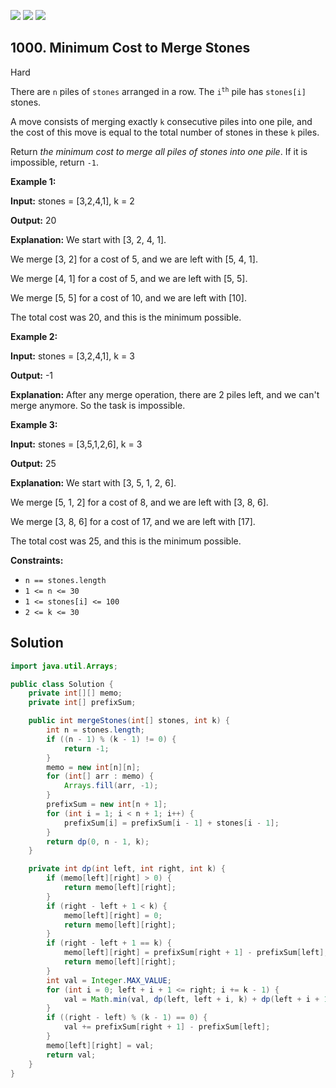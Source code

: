[![](https://img.shields.io/github/stars/javadev/LeetCode-in-Java?label=Stars&style=flat-square)](https://github.com/javadev/LeetCode-in-Java)
[![](https://img.shields.io/github/forks/javadev/LeetCode-in-Java?label=Fork%20me%20on%20GitHub%20&style=flat-square)](https://github.com/javadev/LeetCode-in-Java/fork)
[![](https://img.shields.io/badge/-LeetCode%20in%20Kotlin-blue?style=flat-square)](https://github.com/javadev/LeetCode-in-Kotlin)

## 1000\. Minimum Cost to Merge Stones

Hard

There are `n` piles of `stones` arranged in a row. The <code>i<sup>th</sup></code> pile has `stones[i]` stones.

A move consists of merging exactly `k` consecutive piles into one pile, and the cost of this move is equal to the total number of stones in these `k` piles.

Return _the minimum cost to merge all piles of stones into one pile_. If it is impossible, return `-1`.

**Example 1:**

**Input:** stones = [3,2,4,1], k = 2

**Output:** 20

**Explanation:** We start with [3, 2, 4, 1].

We merge [3, 2] for a cost of 5, and we are left with [5, 4, 1].

We merge [4, 1] for a cost of 5, and we are left with [5, 5].

We merge [5, 5] for a cost of 10, and we are left with [10].

The total cost was 20, and this is the minimum possible.

**Example 2:**

**Input:** stones = [3,2,4,1], k = 3

**Output:** -1

**Explanation:** After any merge operation, there are 2 piles left, and we can't merge anymore. So the task is impossible.

**Example 3:**

**Input:** stones = [3,5,1,2,6], k = 3

**Output:** 25

**Explanation:** We start with [3, 5, 1, 2, 6].

We merge [5, 1, 2] for a cost of 8, and we are left with [3, 8, 6].

We merge [3, 8, 6] for a cost of 17, and we are left with [17].

The total cost was 25, and this is the minimum possible.

**Constraints:**

*   `n == stones.length`
*   `1 <= n <= 30`
*   `1 <= stones[i] <= 100`
*   `2 <= k <= 30`

## Solution

```java
import java.util.Arrays;

public class Solution {
    private int[][] memo;
    private int[] prefixSum;

    public int mergeStones(int[] stones, int k) {
        int n = stones.length;
        if ((n - 1) % (k - 1) != 0) {
            return -1;
        }
        memo = new int[n][n];
        for (int[] arr : memo) {
            Arrays.fill(arr, -1);
        }
        prefixSum = new int[n + 1];
        for (int i = 1; i < n + 1; i++) {
            prefixSum[i] = prefixSum[i - 1] + stones[i - 1];
        }
        return dp(0, n - 1, k);
    }

    private int dp(int left, int right, int k) {
        if (memo[left][right] > 0) {
            return memo[left][right];
        }
        if (right - left + 1 < k) {
            memo[left][right] = 0;
            return memo[left][right];
        }
        if (right - left + 1 == k) {
            memo[left][right] = prefixSum[right + 1] - prefixSum[left];
            return memo[left][right];
        }
        int val = Integer.MAX_VALUE;
        for (int i = 0; left + i + 1 <= right; i += k - 1) {
            val = Math.min(val, dp(left, left + i, k) + dp(left + i + 1, right, k));
        }
        if ((right - left) % (k - 1) == 0) {
            val += prefixSum[right + 1] - prefixSum[left];
        }
        memo[left][right] = val;
        return val;
    }
}
```